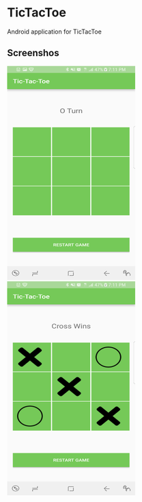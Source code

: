 # TicTacToe
Android application for TicTacToe

## Screenshos
<img src="images/s2.png" width="300" height="500">   <img src="images/s1.png" width="300" height="500">

